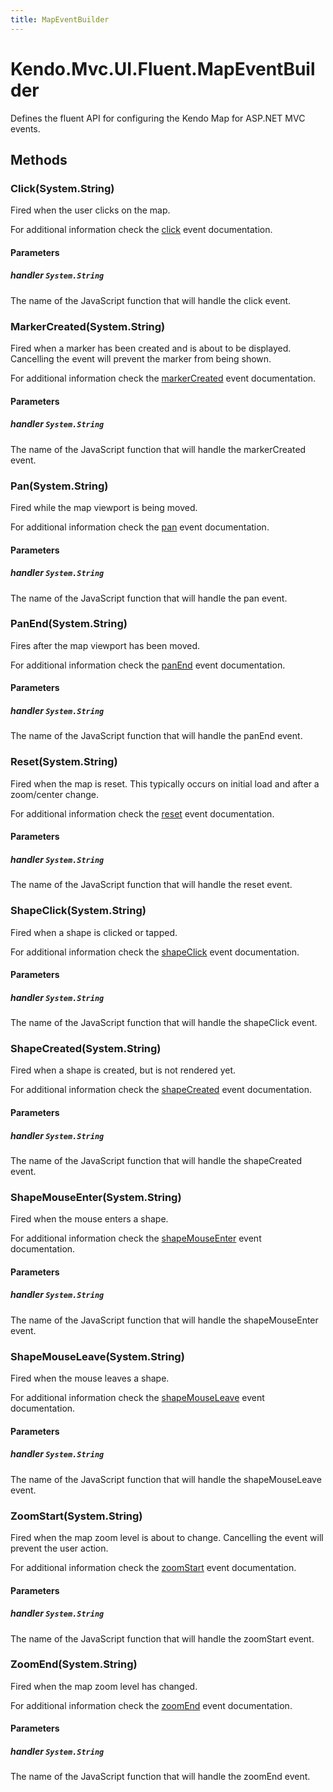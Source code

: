 ```yaml
---
title: MapEventBuilder
---
```


# Kendo.Mvc.UI.Fluent.MapEventBuilder
Defines the fluent API for configuring the Kendo Map for ASP.NET MVC events.




## Methods


### Click(System.String)
Fired when the user clicks on the map.

For additional information check the [click](/api/web/map#events-click) event documentation.


#### Parameters

##### handler `System.String`
The name of the JavaScript function that will handle the click event.





### MarkerCreated(System.String)
Fired when a marker has been created and is about to be displayed.
            Cancelling the event will prevent the marker from being shown.

For additional information check the [markerCreated](/api/web/map#events-markerCreated) event documentation.


#### Parameters

##### handler `System.String`
The name of the JavaScript function that will handle the markerCreated event.





### Pan(System.String)
Fired while the map viewport is being moved.

For additional information check the [pan](/api/web/map#events-pan) event documentation.


#### Parameters

##### handler `System.String`
The name of the JavaScript function that will handle the pan event.





### PanEnd(System.String)
Fires after the map viewport has been moved.

For additional information check the [panEnd](/api/web/map#events-panEnd) event documentation.


#### Parameters

##### handler `System.String`
The name of the JavaScript function that will handle the panEnd event.





### Reset(System.String)
Fired when the map is reset.
            This typically occurs on initial load and after a zoom/center change.

For additional information check the [reset](/api/web/map#events-reset) event documentation.


#### Parameters

##### handler `System.String`
The name of the JavaScript function that will handle the reset event.





### ShapeClick(System.String)
Fired when a shape is clicked or tapped.

For additional information check the [shapeClick](/api/web/map#events-shapeClick) event documentation.


#### Parameters

##### handler `System.String`
The name of the JavaScript function that will handle the shapeClick event.





### ShapeCreated(System.String)
Fired when a shape is created, but is not rendered yet.

For additional information check the [shapeCreated](/api/web/map#events-shapeCreated) event documentation.


#### Parameters

##### handler `System.String`
The name of the JavaScript function that will handle the shapeCreated event.





### ShapeMouseEnter(System.String)
Fired when the mouse enters a shape.

For additional information check the [shapeMouseEnter](/api/web/map#events-shapeMouseEnter) event documentation.


#### Parameters

##### handler `System.String`
The name of the JavaScript function that will handle the shapeMouseEnter event.





### ShapeMouseLeave(System.String)
Fired when the mouse leaves a shape.

For additional information check the [shapeMouseLeave](/api/web/map#events-shapeMouseLeave) event documentation.


#### Parameters

##### handler `System.String`
The name of the JavaScript function that will handle the shapeMouseLeave event.





### ZoomStart(System.String)
Fired when the map zoom level is about to change.
            Cancelling the event will prevent the user action.

For additional information check the [zoomStart](/api/web/map#events-zoomStart) event documentation.


#### Parameters

##### handler `System.String`
The name of the JavaScript function that will handle the zoomStart event.





### ZoomEnd(System.String)
Fired when the map zoom level has changed.

For additional information check the [zoomEnd](/api/web/map#events-zoomEnd) event documentation.


#### Parameters

##### handler `System.String`
The name of the JavaScript function that will handle the zoomEnd event.






